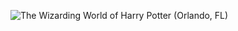 ![The Wizarding World of Harry Potter (Orlando, FL)](http://laurenpepperman.com/2014/florida/photos/universal23.jpg)
